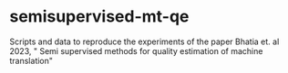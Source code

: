 # semisupervised-mt-qe
Scripts and data to reproduce the experiments of the paper Bhatia et. al 2023, " Semi supervised methods for quality estimation of machine translation"
